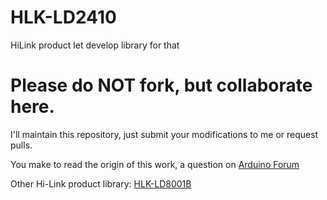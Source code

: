 # HLK-LD2410
HiLink product let develop library for that

# Please do NOT fork, but collaborate here.
I'll maintain this repository, just submit your modifications to me or request pulls.


You make to read the origin of this work, a question on [Arduino Forum](https://forum.arduino.cc/t/arduino-uno-and-ld2410c-sensor/)

Other Hi-Link product library: [HLK-LD8001B](https://github.com/Patriboom/HLK-LD8001B)
